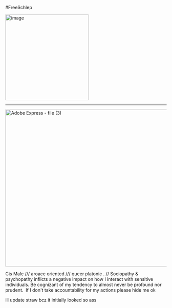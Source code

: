 #FreeSchlep

<img width="260" height="268" alt="image" src="https://github.com/user-attachments/assets/5b7c6d9f-3cd2-42b3-be5a-13e69a79fc14" />

---------------------------------------------------------------------------
<div allign="center">
<div allign="center">
                       <img width="536" height="491" alt="Adobe Express - file (3)" src="https://github.com/user-attachments/assets/d1e1da46-3ebc-49ce-a68e-7317f2bb49a1" />
<div allign="center">

 
Cis Male    ///    aroace oriented    ///    queer platonic    .  //                                                                                                                  Sociopathy   &   psychopathy   inflicts   a   negative   impact   on   how   I   interact   with sensitive   individuals. Be   cognizant   of   my   tendency   to   almost   never   be   profound   nor   prudent.  If  I  don't  take  accountability   for  my  actions  please  hide  me  ok  

<div allign="center">

ill update straw bcz it initially looked so ass




